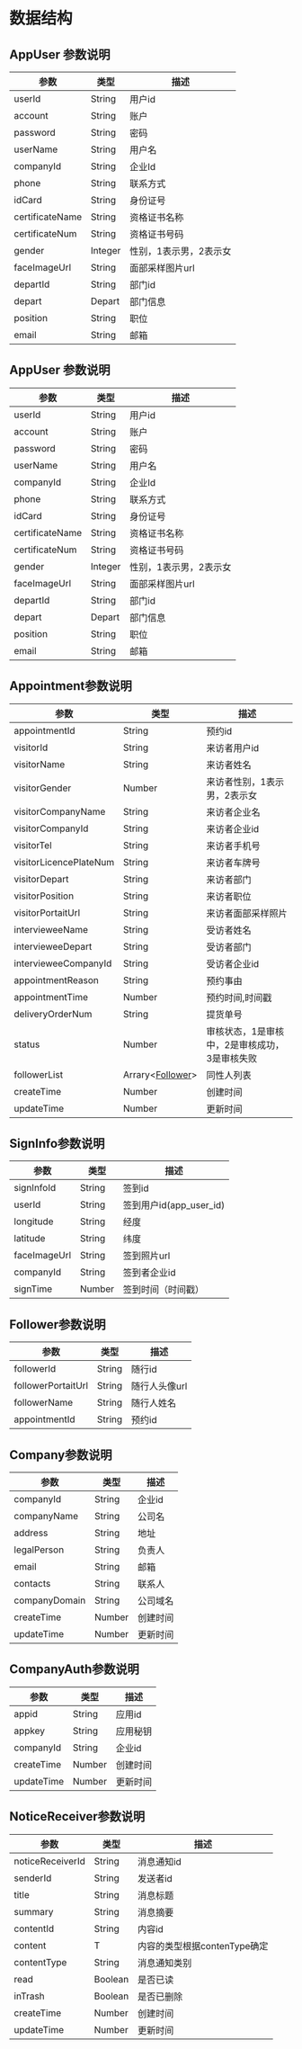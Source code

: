 # 数据结构
## AppUser 参数说明
| 参数 | 类型 | 描述 |
| --- | --- | --- |
| userId| String | 用户id |
| account| String | 账户 |
| password| String | 密码 |
| userName | String| 用户名 |
| companyId| String | 企业Id |
| phone| String | 联系方式 |
| idCard| String | 身份证号|
| certificateName | String |资格证书名称 |
| certificateNum| String | 资格证书号码 |
| gender| Integer| 性别，1表示男，2表示女 |
| faceImageUrl| String | 面部采样图片url |
| departId | String | 部门id |
| depart| Depart| 部门信息 |
| position| String | 职位|
| email| String | 邮箱 |

## AppUser 参数说明
| 参数 | 类型 | 描述 |
| --- | --- | --- |
| userId| String | 用户id |
| account| String | 账户 |
| password| String | 密码 |
| userName | String| 用户名 |
| companyId| String | 企业Id |
| phone| String | 联系方式 |
| idCard| String | 身份证号|
| certificateName | String |资格证书名称 |
| certificateNum| String | 资格证书号码 |
| gender| Integer| 性别，1表示男，2表示女 |
| faceImageUrl| String | 面部采样图片url |
| departId | String | 部门id |
| depart| Depart| 部门信息 |
| position| String | 职位|
| email| String | 邮箱 |






## Appointment参数说明

| 参数 | 类型 | 描述 |
| --- | --- | --- |
| appointmentId | String | 预约id |
| visitorId | String | 来访者用户id |
| visitorName | String | 来访者姓名 |
| visitorGender | Number | 来访者性别，1表示男，2表示女 |
| visitorCompanyName | String | 来访者企业名 |
| visitorCompanyId | String | 来访者企业id |
| visitorTel | String | 来访者手机号 |
| visitorLicencePlateNum | String | 来访者车牌号 |
| visitorDepart | String | 来访者部门 |
| visitorPosition | String | 来访者职位 |
| visitorPortaitUrl | String | 来访者面部采样照片 |
| intervieweeName | String | 受访者姓名 |
| intervieweeDepart | String | 受访者部门 |
| intervieweeCompanyId | String | 受访者企业id |
| appointmentReason | String | 预约事由 |
| appointmentTime | Number | 预约时间,时间戳 |
| deliveryOrderNum | String | 提货单号 |
| status | Number | 审核状态，1是审核中，2是审核成功，3是审核失败 |
| followerList | Arrary&lt;[Follower](/data-struct/data-struct.md#follower参数说明)&gt; | 同性人列表 |
| createTime | Number | 创建时间 |
| updateTime | Number | 更新时间 |

## SignInfo参数说明

| 参数 | 类型 | 描述 |
| --- | --- | --- |
| signInfoId | String | 签到id |
| userId | String | 签到用户id\(app\_user\_id\) |
| longitude | String | 经度 |
| latitude | String | 纬度 |
| faceImageUrl | String | 签到照片url |
| companyId | String | 签到者企业id |
| signTime | Number | 签到时间（时间戳） |

## Follower参数说明
| 参数 | 类型 | 描述 |
| --- | --- | --- |
| followerId| String | 随行id |
| followerPortaitUrl| String | 随行人头像url |
| followerName| String | 随行人姓名|
| appointmentId| String | 预约id|

## Company参数说明
| 参数 | 类型 | 描述 |
| --- | --- | --- |
| companyId| String | 企业id|
| companyName| String | 公司名 |
| address| String | 地址|
| legalPerson| String | 负责人|
| email| String | 邮箱|
| contacts| String | 联系人|
| companyDomain| String | 公司域名|
| createTime | Number | 创建时间 |
| updateTime | Number | 更新时间 |
## CompanyAuth参数说明
| 参数 | 类型 | 描述 |
| --- | --- | --- |
| appid| String | 应用id|
| appkey| String | 应用秘钥 |
| companyId| String | 企业id|
| createTime | Number | 创建时间 |
| updateTime | Number | 更新时间 |
## NoticeReceiver参数说明
| 参数 | 类型 | 描述 |
| --- | --- | --- |
| noticeReceiverId| String | 消息通知id|
| senderId| String | 发送者id |
| title| String | 消息标题|
| summary| String | 消息摘要|
| contentId| String | 内容id|
| content| T | 内容的类型根据contenType确定|
| contentType| String | 消息通知类别|
| read| Boolean| 是否已读|
| inTrash| Boolean| 是否已删除|
| createTime | Number | 创建时间 |
| updateTime | Number | 更新时间 |













































